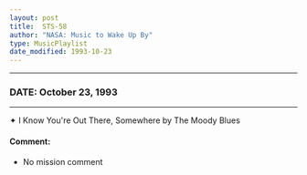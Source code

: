 ```yaml
---
layout: post
title:  STS-58
author: "NASA: Music to Wake Up By"
type: MusicPlaylist
date_modified: 1993-10-23
---
```


----
### DATE: October 23, 1993
----
✦ I Know You're Out There, Somewhere by The Moody Blues

#### Comment:
* No mission comment
